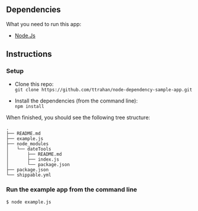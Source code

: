 ## Dependencies

What you need to run this app:

* [Node.Js](https://nodejs.org)

## Instructions

### Setup

* Clone this repo:   
```git clone https://github.com/ttrahan/node-dependency-sample-app.git```

* Install the dependencies (from the command line):  
```npm install```

When finished, you should see the following tree structure:
```
.
├── README.md
├── example.js
├── node_modules
│   └── dateTools
│       ├── README.md
│       ├── index.js
│       └── package.json
├── package.json
└── shippable.yml
```

### Run the example app from the command line

```
$ node example.js
```

